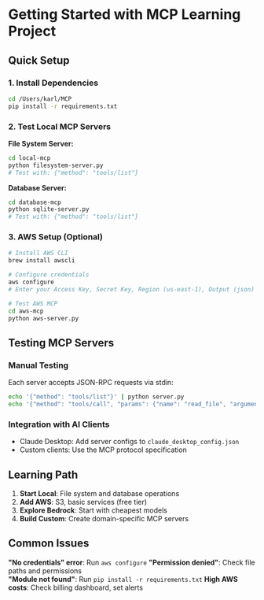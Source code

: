 # Getting Started with MCP Learning Project

## Quick Setup

### 1. Install Dependencies
```bash
cd /Users/karl/MCP
pip install -r requirements.txt
```

### 2. Test Local MCP Servers

**File System Server:**
```bash
cd local-mcp
python filesystem-server.py
# Test with: {"method": "tools/list"}
```

**Database Server:**
```bash
cd database-mcp  
python sqlite-server.py
# Test with: {"method": "tools/list"}
```

### 3. AWS Setup (Optional)
```bash
# Install AWS CLI
brew install awscli

# Configure credentials
aws configure
# Enter your Access Key, Secret Key, Region (us-east-1), Output (json)

# Test AWS MCP
cd aws-mcp
python aws-server.py
```

## Testing MCP Servers

### Manual Testing
Each server accepts JSON-RPC requests via stdin:

```bash
echo '{"method": "tools/list"}' | python server.py
echo '{"method": "tools/call", "params": {"name": "read_file", "arguments": {"path": "test.txt"}}}' | python server.py
```

### Integration with AI Clients
- Claude Desktop: Add server configs to `claude_desktop_config.json`
- Custom clients: Use the MCP protocol specification

## Learning Path

1. **Start Local**: File system and database operations
2. **Add AWS**: S3, basic services (free tier)
3. **Explore Bedrock**: Start with cheapest models
4. **Build Custom**: Create domain-specific MCP servers

## Common Issues

**"No credentials" error**: Run `aws configure`
**"Permission denied"**: Check file paths and permissions  
**"Module not found"**: Run `pip install -r requirements.txt`
**High AWS costs**: Check billing dashboard, set alerts